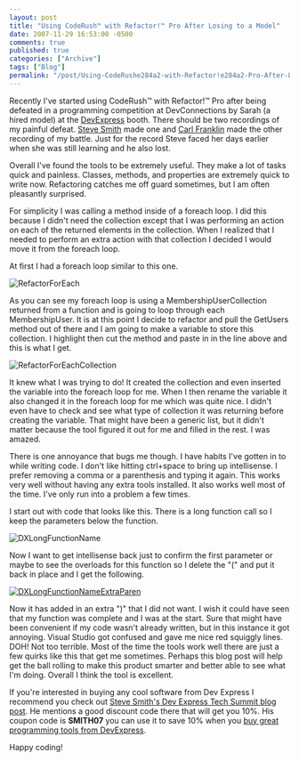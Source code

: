 ```yaml
---
layout: post
title: "Using CodeRush™ with Refactor!™ Pro After Losing to a Model"
date: 2007-11-29 16:53:00 -0500
comments: true
published: true
categories: ["Archive"]
tags: ["Blog"]
permalink: "/post/Using-CodeRushe284a2-with-Refactor!e284a2-Pro-After-Losing-to-a-Model/"
---
```

<!-- more -->



<p>Recently I've started using CodeRush&trade; with Refactor!&trade; Pro after being defeated in a programming competition at DevConnections by Sarah (a hired model) at the <a href="http://www.devexpress.com/" target="_blank">DevExpress</a> booth. There should be two recordings of my painful defeat. <a href="http://aspadvice.com/blogs/ssmith/" target="_blank">Steve Smith</a> made one and <a href="http://www.intellectualhedonism.com/" target="_blank">Carl Franklin</a> made the other recording of my battle. Just for the record Steve faced her days earlier when she was still learning and he also lost.</p>
<p>Overall I've found the tools to be extremely useful. They make a lot of tasks quick and painless. Classes, methods, and properties are extremely quick to write now. Refactoring catches me off guard sometimes, but I am often pleasantly surprised.</p>
<p>For simplicity I was calling a method inside of a foreach loop. I did this because I didn't need the collection except that I was performing an action on each of the returned elements in the collection. When I realized that I needed to perform an extra action with that collection I decided I would move it from the foreach loop.</p>
<p>At first I had a foreach loop similar to this one.</p>
<p><img src="http://static.flickr.com/2232/2073316451_2192c2e7d5.jpg" border="0" alt="RefactorForEach" /></p>
<p>As you can see my foreach loop is using a MembershipUserCollection returned from a function and is going to loop through each MembershipUser. It is at this point I decide to refactor and pull the GetUsers method out of there and I am going to make a variable to store this collection. I highlight then cut the method and paste in in the line above and this is what I get.</p>
<p><img src="http://static.flickr.com/2391/2074108176_d1bd921e78.jpg" border="0" alt="RefactorForEachCollection" /></p>
<p>It knew what I was trying to do! It created the collection and even inserted the variable into the foreach loop for me. When I then rename the variable it also changed it in the foreach loop for me which was quite nice. I didn't even have to check and see what type of collection it was returning before creating the variable. That might have been a generic list, but it didn't matter because the tool figured it out for me and filled in the rest. I was amazed.</p>
<p>There is one annoyance that bugs me though. I have habits I've gotten in to while writing code. I don't like hitting ctrl+space to bring up intellisense. I prefer removing a comma or a parenthesis and typing it again. This works very well without having any extra tools installed. It also works well most of the time. I've only run into a problem a few times.</p>
<p>I start out with code that looks like this. There is a long function call so I keep the parameters below the function.</p>
<p><img src="http://static.flickr.com/2011/2073367585_bd55944b1d.jpg" border="0" alt="DXLongFunctionName" /></p>
<p>Now I want to get intellisense back just to confirm the first parameter or maybe to see the overloads for this function so I delete the "(" and put it back in place and I get the following.</p>
<p><a title="DXLongFunctionNameExtraParen" href="http://www.flickr.com/photos/67369333@N00/2073367633/"><img src="http://static.flickr.com/2336/2073367633_3db96280ff.jpg" border="0" alt="DXLongFunctionNameExtraParen" /></a></p>
<p>Now it has added in an extra ")" that I did not want. I wish it could have seen that my function was complete and I was at the start. Sure that might have been convenient if my code wasn't already written, but in this instance it got annoying. Visual Studio got confused and gave me nice red squiggly lines. DOH! Not too terrible. Most of the time the tools work well there are just a few quirks like this that get me sometimes. Perhaps this blog post will help get the ball rolling to make this product smarter and better able to see what I'm doing. Overall I think the tool is excellent.</p>
<p>If you're interested in buying any cool software from Dev Express I recommend you check out <a href="http://aspadvice.com/blogs/ssmith/archive/2007/11/04/DevExpress-TechSummit.aspx" target="_blank">Steve Smith's Dev Express Tech Summit blog post</a>. He mentions a good discount code there that will get you 10%. His coupon code is <strong>SMITH07</strong> you can use it to save 10% when you <a href="https://www.devexpress.com/ClientCenter/Order/Default.aspx?group=.NET" target="_blank">buy great programming tools from DevExpress</a>.</p>
<p>Happy coding!</p>
